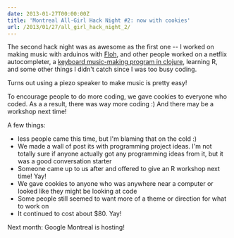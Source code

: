 ```yaml
---
date: 2013-01-27T00:00:00Z
title: 'Montreal All-Girl Hack Night #2: now with cookies'
url: /2013/01/27/all_girl_hack_night_2/
---
```


The second hack night was as awesome as the
first one -- I worked on making music with arduinos with
[Floh](http://flohdot.org/), and other people worked on a netflix
autocompleter, a [keyboard music-making program in
clojure](https://github.com/linse/keymusix), learning R, and some
other things I didn't catch since I was too busy coding.

Turns out using a piezo speaker to make music is pretty easy!

To encourage people to do more coding, we gave cookies to everyone who
coded. As a a result, there was way more coding :) And there may be a
workshop next time!

<!--more-->

A few things:

* less people came this time, but I'm blaming that on the cold :)
* We made a wall of post its with programming project ideas. I'm not
  totally sure if anyone actually got any programming ideas from it,
  but it was a good conversation starter
* Someone came up to us after and offered to give an R workshop next
  time! Yay!
* We gave cookies to anyone who was anywhere near a computer or looked
  like they might be looking at code
* Some people still seemed to want more of a theme or direction for
  what to work on
* It continued to cost about $80. Yay!

Next month: Google Montreal is hosting!
